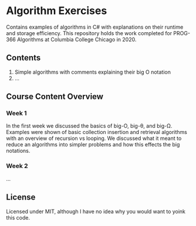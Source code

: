 # Algorithm Exercises
Contains examples of algorithms in C# with explanations on their runtime and storage efficiency. This repository holds the work completed for PROG-366 Algorithms at Columbia College Chicago in 2020.
## Contents
1. Simple algorithms with comments explaining their big O notation
2. ...
## Course Content Overview
### Week 1
In the first week we discussed the basics of big-O, big-θ, and big-Ω. Examples were shown of basic collection insertion and retrieval algorithms with an overview of recursion vs looping. We discussed what it meant to reduce an algorithms into simpler problems and how this effects the big notations.
### Week 2
...
## License
Licensed under MIT, although I have no idea why you would want to yoink this code.
